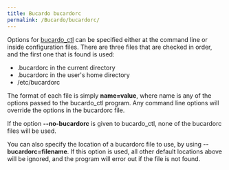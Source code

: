 ```yaml
---
title: Bucardo bucardorc
permalink: /Bucardo/bucardorc/
---
```


Options for [bucardo_ctl](/bucardo_ctl "wikilink") can be specified either at the command line or inside configuration files. There are three files that are checked in order, and the first one that is found is used:

-   .bucardorc in the current directory
-   .bucardorc in the user's home directory
-   /etc/bucardorc

The format of each file is simply **name=value**, where name is any of the options passed to the bucardo_ctl program. Any command line options will override the options in the bucardorc file.

If the option **--no-bucardorc** is given to bucardo_ctl, none of the bucardorc files will be used.

You can also specify the location of a bucardorc file to use, by using **--bucardorc=filename**. If this option is used, all other default locations above will be ignored, and the program will error out if the file is not found.
